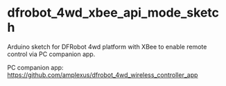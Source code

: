 # dfrobot_4wd_xbee_api_mode_sketch
Arduino sketch for DFRobot 4wd platform with XBee to enable remote control via PC companion app.

PC companion app: https://github.com/amplexus/dfrobot_4wd_wireless_controller_app
